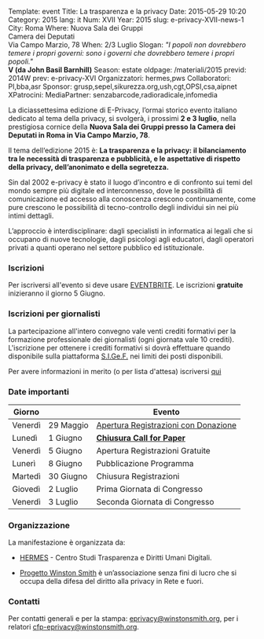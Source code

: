 Template: event
Title: La trasparenza e la privacy
Date: 2015-05-29 10:20
Category: 2015
lang: it
Num: XVII
Year: 2015
slug: e-privacy-XVII-news-1
City: Roma
Where: Nuova Sala dei Gruppi<br/>Camera dei Deputati<br/>Via Campo Marzio, 78
When: 2/3 Luglio
Slogan: <i>"I popoli non dovrebbero temere i propri governi: sono i governi che dovrebbero temere i propri popoli."</i><br/><b>V (da John Basil Barnhill)</b>
Season: estate
oldpage: /materiali/2015
previd: 2014W
prev: e-privacy-XVI
Organizzatori: hermes,pws
Collaboratori: PI,bba,asr
Sponsor: grusp,sepel,sikurezza.org,ush,cgt,OPSI,csa,aipnet
XPatrocini: 
MediaPartner: senzabarcode,radioradicale,infomedia

La diciassettesima edizione di E-Privacy, l’ormai storico evento
italiano dedicato al tema della privacy, si svolgerà, i prossimi **2 e 3
luglio**, nella prestigiosa cornice della **Nuova Sala dei Gruppi presso
la Camera dei Deputati in Roma in Via Campo Marzio, 78**.

Il tema dell‘edizione 2015 è: __La trasparenza e la privacy: il
bilanciamento tra le necessità di trasparenza e pubblicità, e le
aspettative di rispetto della privacy, dell’anonimato e della
segretezza.__

Sin dal 2002 e-privacy è stato il luogo d’incontro e di confronto sui
temi del mondo sempre più digitale ed interconnesso, dove le
possibilità di comunicazione ed accesso alla conoscenza crescono
continuamente, come pure crescono le possibilità di tecno-controllo
degli individui sin nei più intimi dettagli.

L’approccio è interdisciplinare: dagli specialisti in informatica ai
legali che si occupano di nuove tecnologie, dagli psicologi agli
educatori, dagli operatori privati a quanti operano nel settore
pubblico ed istituzionale.

### Iscrizioni

Per iscriversi all'evento si deve usare 
[EVENTBRITE](https://www.eventbrite.it/e/biglietti-e-privacy-2015-la-trasparenza-e-la-privacy-16856755008).
Le iscrizioni **gratuite** inizieranno il giorno 5 Giugno.

### Iscrizioni per giornalisti

La partecipazione all'intero convegno vale venti crediti formativi per
la formazione professionale dei giornalisti (ogni giornata vale 10
crediti). L'iscrizione per ottenere i crediti formativi si dovrà
effettuare quando disponibile sulla piattaforma
[S.I.Ge.F.](https://sigef-odg.lansystems.it/sigef/) nei limiti dei
posti disponibili.

Per avere informazioni in merito (o per lista d'attesa) iscriversi
[qui](https://docs.google.com/forms/d/18TiDyUJq9y0RDiTfwUWk2oR9x8MRRcfXQn1ezfxOJxk/viewform?c=0&w=1)

### Date importanti

Giorno || Evento
--- | --- | ---
Venerdì | 29 Maggio | [Apertura Registrazioni con Donazione](https://www.eventbrite.it/e/biglietti-e-privacy-2015-la-trasparenza-e-la-privacy-16856755008)
Lunedì  | 1 Giugno  | **[Chiusura Call for Paper](http://e-privacy.winstonsmith.org/e-privacy-XVII.html)**
Venerdì | 5 Giugno  | Apertura Registrazioni Gratuite
Lunerì  | 8 Giugno  | Pubblicazione Programma
Martedì | 30 Giugno | Chiusura Registrazioni
Giovedì | 2 Luglio  | Prima Giornata di Congresso
Venerdì | 3 Luglio  | Seconda Giornata di Congresso

### Organizzazione

La manifestazione è organizzata da:

 - [HERMES](http://logioshermes.org/) \- Centro Studi Trasparenza e
 Diritti Umani Digitali. 
 
 - [Progetto Winston Smith](http://pws.winstonsmith.org/) è
   un’associazione senza fini di lucro che si occupa della difesa del
   diritto alla privacy in Rete e fuori.

### Contatti

Per contatti generali e per la stampa:
[eprivacy@winstonsmith.org](mailto:eprivacy@winstonsmith.org), per i
relatori
[cfp-eprivacy@winstonsmith.org](mailto:cfp-eprivacy@winstonsmith.org).
